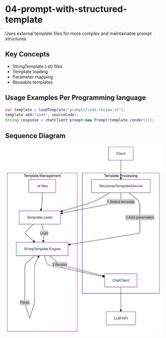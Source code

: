 # 04-prompt-with-structured-template

Uses external template files for more complex and maintainable prompt structures.

## Key Concepts
- StringTemplate (.st) files
- Template loading
- Parameter mapping
- Reusable templates

## Usage Examples Per Programming language
```java
var template = loadTemplate("prompts/code-review.st");
template.add("code", sourceCode);
String response = chatClient.prompt(new Prompt(template.render()));
```

## Sequence Diagram
![Sequence Diagram](04.png)